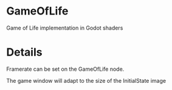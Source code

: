 # GameOfLife
Game of Life implementation in Godot shaders

# Details
Framerate can be set on the GameOfLife node.

The game window will adapt to the size of the InitialState image